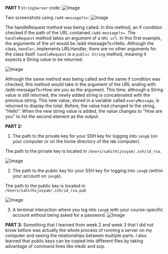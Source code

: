 **PART 1**
`StringServer` code:
![Image](https://github.com/sjosyamUCSD/cse15l-lab-reports/assets/146763351/802b1601-1f41-42a2-8f0a-032f45953fbb)

Two screenshots using `/add-message?s=`:
![Image](https://github.com/sjosyamUCSD/cse15l-lab-reports/assets/146763351/a647d243-44b5-4aec-beb1-7a096ebd402f)

The handleRequest method was being called. In this method, an if condition checked if the path of the URL contained `/add-message?s=`. The `handleRequest` method takes an argument of a `URI url`. In this first example, the arguments of the url would be /add-message?s=Hello. Although the class, `Handler`, implements URLHandler, there are no other arguments for the class itself. `handleRequest` is a `public String` method, meaning it expects a String value to be returned. 

![Image](https://github.com/sjosyamUCSD/cse15l-lab-reports/assets/146763351/4bb6112c-1c11-4c1f-94cd-2e4a1f9c581c)

Although the same method was being called and the same if condition was checked, this method would take in the argument of the URL ending with /add-message?s=How are you as the argument. This time, although a String value is still returned, the newly added string is concatenated with the previous string. This new value, stored in a variable called `everyMessage`, is returned to display the total. Before, the value had changed to the string, "Hello". When the new string value is added, the value changes to "How are you" to list the second element as the output. 

**PART 2:**
1) The path to the private key for your SSH key for logging into `ieng6` (on your computer or on the home directory of the lab computer).

The path to the private key is located in `/Users/sahithijosyam/.ssh/id_rsa`. 

![Image](https://github.com/sjosyamUCSD/cse15l-lab-reports/assets/146763351/c32fa93b-bce6-4131-b7a7-b44db3f2e032)
 

2) The path to the public key for your SSH key for logging into `ieng6` (within your account on `ieng6`).

The path to the public key is located in `/Users/sahithijosyam/.ssh/id_rsa.pub`

![Image](https://github.com/sjosyamUCSD/cse15l-lab-reports/assets/146763351/817db327-74e9-4fe3-b8c6-6c0254cc79c9)

  
3) A terminal interaction where you log into `ieng6` with your course-specific account without being asked for a password.
   ![Image](https://github.com/sjosyamUCSD/cse15l-lab-reports/assets/146763351/20a66353-6ab8-4ad0-b948-b205f5dcbd5c)

**PART 3:**
Something that I learned from week 2 and week 3 that I did not know before was actually the whole process of running a server on my computer and seeing the relationships between multiple parts. I also learned that public keys can be copied into different files by taking advantage of command lines like mkdir and scp.


